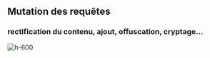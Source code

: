 
<!-- .slide: class="flex-row center" data-background="./assets/volcamp/bkgnd-main2.png"-->
## Mutation des requêtes 
### rectification du contenu, ajout, offuscation, cryptage...
![h-600](./assets/volcamp/mutating-demo.png)

